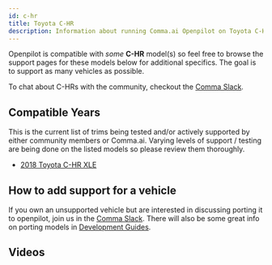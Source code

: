 ```yaml
---
id: c-hr
title: Toyota C-HR
description: Information about running Comma.ai Openpilot on Toyota C-HR vehicles.
---
```


Openpilot is compatible with *some* **C-HR** model(s) so feel free to browse the support pages for these models below for additional specifics.
The goal is to support as many vehicles as possible.


To chat about C-HRs with the community, checkout the  [Comma Slack](https://slack.comma.ai).
      
## Compatible Years

This is the current list of trims being tested and/or actively supported by either community members or Comma.ai.
Varying levels of support / testing are being done on the listed models so please review them thoroughly.

* [2018 Toyota C-HR XLE](/vehicles/toyota/c-hr/2018-toyota-c-hr-xle/)

## How to add support for a vehicle

If you own an unsupported vehicle but are interested in discussing porting it to openpilot, join us in the [Comma Slack](https://slack.comma.ai).
There will also be some great info on porting models in [Development Guides](../../development/guides/).


## Videos

      
